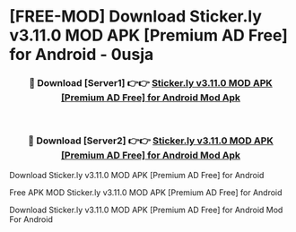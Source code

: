 # [FREE-MOD] Download Sticker.ly v3.11.0 MOD APK [Premium AD Free] for Android - 0usja


<div align="center">
<h3>🔴 Download [Server1] 👉👉 <a href="https://apk-comot.site?title=Sticker.ly_v3.11.0_MOD_APK_[Premium_AD_Free]_for_Android">Sticker.ly v3.11.0 MOD APK [Premium AD Free] for Android Mod Apk</a></h3><br>

<h3>🔴 Download [Server2] 👉👉 <a href="https://apk-comot.site?title=Sticker.ly_v3.11.0_MOD_APK_[Premium_AD_Free]_for_Android">Sticker.ly v3.11.0 MOD APK [Premium AD Free] for Android Mod Apk</a></h3>
</div>



Download Sticker.ly v3.11.0 MOD APK [Premium AD Free] for Android 

Free APK MOD Sticker.ly v3.11.0 MOD APK [Premium AD Free] for Android 

Download Sticker.ly v3.11.0 MOD APK [Premium AD Free] for Android Mod For Android
